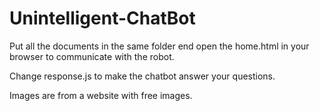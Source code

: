 # Unintelligent-ChatBot

Put all the documents in the same folder end open the home.html in your browser to communicate with the robot.

Change response.js to make the chatbot answer your questions.

Images are from a website with free images.
